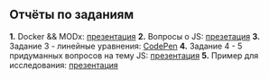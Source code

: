 ## Отчёты по заданиям
**1.** Docker && MODx: [презентация](https://docs.google.com/presentation/d/1mY2YNx8E6Np2yEexAoGNBThVpZRocng1HuyAMnVYIfs/edit?usp=sharing)
**2.** Вопросы о JS: [презетация](https://docs.google.com/presentation/d/1Pr9HKKTQsYzbDr8BL5TMJl6-iuS9bmhlv-4j2AOYWUo/edit#slide=id.g1cec499a10_0_12)
**3.** Задание 3 - линейные уравнения: [CodePen]()
**4.** Задание 4 - 5 придуманных вопросов на тему JS: [презентация]()
**5.** Пример для исследования: [презентация]()